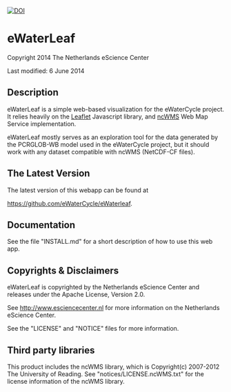 [![DOI](https://zenodo.org/badge/doi/10.5281/zenodo.60030.svg)](http://dx.doi.org/10.5281/zenodo.60030)

eWaterLeaf
======================

Copyright 2014 The Netherlands eScience Center

Last modified: 6 June 2014


Description
-----------

eWaterLeaf is a simple web-based visualization for the eWaterCycle project. It relies heavily on the [Leaflet](www.leaflet.com) Javascript library, and [ncWMS](http://www.resc.rdg.ac.uk/trac/ncWMS/) Web Map Service implementation.

eWaterLeaf mostly serves as an exploration tool for the data generated by the PCRGLOB-WB model used in the eWaterCycle project, but it should work with any dataset compatible with ncWMS (NetCDF-CF files).

The Latest Version
------------------

The latest version of this webapp can be found at

<https://github.com/eWaterCycle/eWaterleaf>.


Documentation
-------------

See the file "INSTALL.md" for a short description of how to use this web app.


Copyrights & Disclaimers
------------------------

eWaterLeaf is copyrighted by the Netherlands eScience Center and 
releases under the Apache License, Version 2.0.

See <http://www.esciencecenter.nl> for more information on the 
Netherlands eScience Center.

See the "LICENSE" and "NOTICE" files for more information.
 
Third party libraries
---------------------

This product includes the ncWMS library, which is Copyright(c) 2007-2012 The University of Reading. See "notices/LICENSE.ncWMS.txt" for the license information of the ncWMS library.
